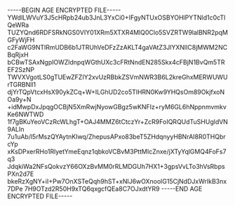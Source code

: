 -----BEGIN AGE ENCRYPTED FILE-----
YWdlLWVuY3J5cHRpb24ub3JnL3YxCi0+IFgyNTUxOSBYOHlPYTNld1c0cTlQeWRa
TUZYQnd6RDFSRkNGS0VIY01XRm5XTXR4MlQ0Clo5SVZRTW9lalBNR2pqMGFyWjFH
c2FaWG9NTlRmUDB6b1JTRUhVeDFzZzAKLT4gaVAtZ3JlYXNlIC8jMWM2NCBqRjxH
bCBwTSAxNgpIOWZldnpqWGthUXc3cFRtNndEN285Skx4cFBjN1BvQm5TREF2SzNP
TWVXVgotLS0gTUEwZFZIY2xvUzRBbkZSVmNWR3B6L2kreGhxMERWUWUrTGRBNll1
djYrTQpVtcxHsX90ykZCq+W+ILGhUD2co5TlHRN0Kw9YHQsOm89OkjfxoNOa9y+N
+idMwpDxJpqgOCBjN5XmRwjNyowGBgz5wKNFIz+ryM6GL6hNppnmvmkvKe6NWTWD
1f7gBKuYeoVCzRcWLhgT+OAJ4MMZ6tCtczYr+ZcR9FoIQRQUdTuSHUgldVN9ALIn
7u1uAb/l5rMszQYAytnKIwq/ZhepusAPxo83beT5ZHdqnyyHBNrAI8R0THQbrcYp
xKsDPxerRHo1RlyetYmeEqnz1qbkoVCBvM3PttMIcZnxe/jXTyYqlGMQ4FoFs7q3
JdqkiWa2NFsQokvzY66OXzBvMM0rRLMDGUh7HX1+3gpsVvLTo3hVsRbpsPXn2d7E
bkeRzXgNY+iI+Pw7OnXSTeQqh9hST+xNlJ6wOXnoolG15CjNdDJxWrIkB3nx7DPe
7H9OTzd2R50H9xTQ6qxgcfQEa8C7OJxdtYR9
-----END AGE ENCRYPTED FILE-----
